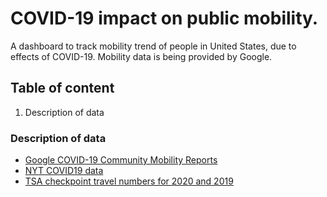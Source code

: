 # COVID-19 impact on public mobility. 
A dashboard to track mobility trend of people in United States, due to effects of COVID-19. Mobility data is being provided by Google. 

## Table of content 

1. Description of data 

### Description of data 
*  [Google COVID-19 Community Mobility Reports](https://www.google.com/covid19/mobility/)
*  [NYT COVID19 data](https://github.com/nytimes/covid-19-data)
*  [TSA checkpoint travel numbers for 2020 and 2019](https://www.tsa.gov/coronavirus/passenger-throughput)

